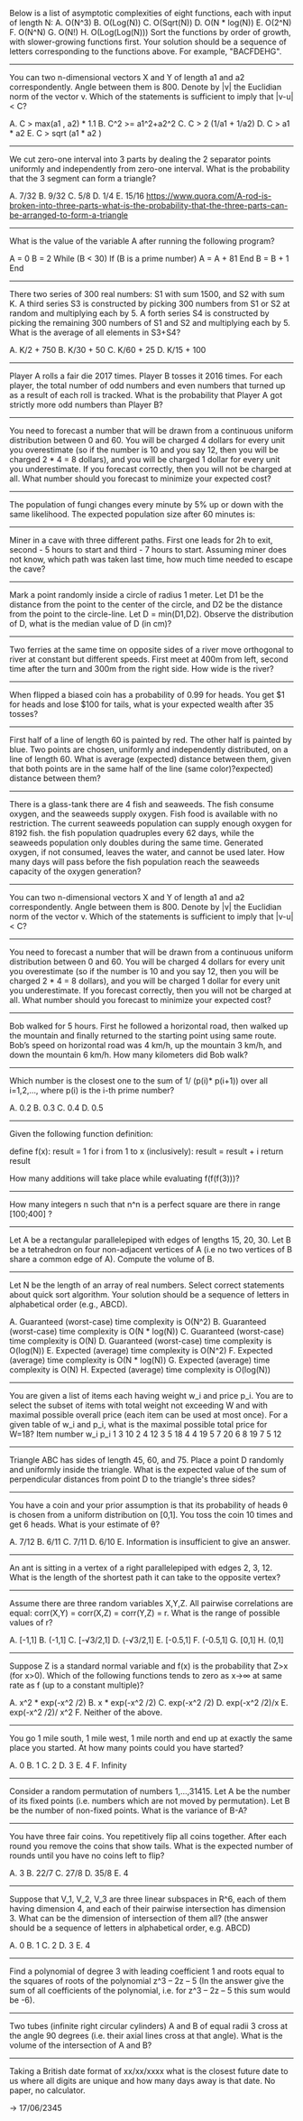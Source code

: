 Below is a list of asymptotic complexities of eight functions, each with input of length N:
A.      O(N^3)
B.      O(Log(N))
C.      O(Sqrt(N))
D.      O(N * log(N))
E.      O(2^N)
F.      O(N^N)
G.      O(N!)
H.      O(Log(Log(N)))
Sort the functions by order of growth, with slower-growing functions first. Your solution should be a sequence of letters corresponding to the functions above. For example, "BACFDEHG".

---

You can two n-dimensional vectors X and Y of length a1 and a2 correspondently. Angle between them is 800. Denote by |v| the Euclidian norm of the vector v. Which of the statements is sufficient to imply that |v-u| < C?

A. C > max(a1 , a2) * 1.1
B. C^2 >= a1^2+a2^2
C. C > 2 (1/a1 + 1/a2)
D. C > a1 * a2
E. C > sqrt (a1 * a2 )

---

We cut zero-one interval into 3 parts by dealing the 2 separator points uniformly and independently from zero-one interval. What is the probability that the 3 segment can form a triangle?

A. 7/32
B. 9/32
C. 5/8
D. 1/4
E. 15/16
https://www.quora.com/A-rod-is-broken-into-three-parts-what-is-the-probability-that-the-three-parts-can-be-arranged-to-form-a-triangle

---

What is the value of the variable A after running the following program?

A = 0
B = 2
While (B < 30)
    If (B is a prime number) 
        A = A + 81
    End
    B = B + 1
End

---

There two series of 300 real numbers: S1 with sum 1500, and S2 with sum K. A third series S3 is constructed by picking 300 numbers from S1 or S2 at random and multiplying each by 5. A forth series S4 is constructed by picking the remaining 300 numbers of S1 and S2 and multiplying each by 5. What is the average of all elements in S3+S4?

A. K/2 + 750
B. K/30 + 50
C. K/60 + 25
D. K/15 + 100

---

Player A rolls a fair die 2017 times. Player B tosses it 2016 times. For each player, the total number of odd numbers and even numbers that turned up as a result of each roll is tracked. What is the probability that Player A got strictly more odd numbers than Player B?

---

You need to forecast a number that will be drawn from a continuous uniform distribution between 0 and 60. You will be charged 4 dollars for every unit you overestimate (so if the number is 10 and you say 12, then you will be charged 2 * 4 = 8 dollars), and you will be charged 1 dollar for every unit you underestimate. If you forecast correctly, then you will not be charged at all. What number should you forecast to minimize your expected cost?

---

The population of fungi changes every minute by 5% up or down with the same likelihood. The expected population size after 60 minutes is:

---

Miner in a cave with three different paths. First one leads for 2h to exit, second - 5 hours to start and third - 7 hours to start. Assuming miner does not know, which path was taken last time, how much time needed to escape the cave?

---

Mark a point randomly inside a circle of radius 1 meter. Let D1 be the distance from the point to the center of the circle, and D2 be the distance from the point to the circle-line. Let D = min(D1,D2). Observe the distribution of D, what is the median value of D (in cm)?

--- 

Two ferries at the same time on opposite sides of a river move orthogonal to river at constant but different speeds. First meet at 400m from left, second time after the turn and 300m from the right side. How wide is the river?

---

When flipped a biased coin has a probability of 0.99 for heads. You get $1 for heads and lose $100 for tails, what is your expected wealth after 35 tosses?

---

First half of a line of length 60 is painted by red. The other half is painted by blue. Two points are chosen, uniformly and independently distributed, on a line of length 60. What is average (expected) distance between them, given that both points are in the same half of the line (same color)?expected) distance between them?

---

There is a glass-tank there are 4 fish and seaweeds. The fish consume oxygen, and the seaweeds supply oxygen. Fish food is available with no restriction. The current seaweeds population can supply enough oxygen for 8192 fish. the fish population quadruples every 62 days, while the seaweeds population only doubles during the same time. Generated oxygen, if not consumed, leaves the water, and cannot be used later. How many days will pass before the fish population reach the seaweeds capacity of the oxygen generation?

---

You can two n-dimensional vectors X and Y of length a1 and a2 correspondently. Angle between them is 800. Denote by |v| the Euclidian norm of the vector v. Which of the statements is sufficient to imply that |v-u| < C?

---
You need to forecast a number that will be drawn from a continuous uniform distribution between 0 and 60. You will be charged 4 dollars for every unit you overestimate (so if the number is 10 and you say 12, then you will be charged 2 * 4 = 8 dollars), and you will be charged 1 dollar for every unit you underestimate. If you forecast correctly, then you will not be charged at all. What number should you forecast to minimize your expected cost?

---

Bob walked for 5 hours. First he followed a horizontal road, then walked up the mountain and finally returned to the starting point using same route. Bob’s speed on horizontal road was 4 km/h, up the mountain 3 km/h, and down the mountain 6 km/h. How many kilometers did Bob walk?

---
Which number is the closest one to the sum of 1/ (p(i)* p(i+1)) over all i=1,2,…, where p(i) is the i-th prime number?

A. 0.2
B. 0.3
C. 0.4
D. 0.5

---
Given the following function definition:

define f(x):
        result = 1
        for i from 1 to x (inclusively):
                result = result + i 
        return result

How many additions will take place while evaluating f(f(f(3)))?

---

How many integers n such that n^n is a perfect square are there in range [100;400] ?

---


Let A be a rectangular parallelepiped with edges of lengths 15, 20, 30. Let B be a tetrahedron on four non-adjacent vertices of A (i.e no two vertices of B share a common edge of A). Compute the volume of B.

---

Let N be the length of an array of real numbers. Select correct statements about quick sort algorithm. Your solution should be a sequence of letters in alphabetical order (e.g., ABCD).

A. Guaranteed (worst-case) time complexity is O(N^2)
B. Guaranteed (worst-case) time complexity is O(N * log(N))
C. Guaranteed (worst-case) time complexity is O(N)
D. Guaranteed (worst-case) time complexity is O(log(N))
E. Expected (average) time complexity is O(N^2)
F. Expected (average) time complexity is O(N * log(N))
G. Expected (average) time complexity is O(N)
H. Expected (average) time complexity is O(log(N))


---

You are given a list of items each having weight w_i and price p_i. You are to select the subset of items with total weight not exceeding W and with maximal possible overall price (each item can be used at most once). For a given table of w_i and p_i, what is the maximal possible total price for W=18?
Item number	w_i	p_i
1	3	10
2	4	12
3	5	18
4	4	19
5	7	20
6	8	19
7	5	12

---

Triangle ABC has sides of length 45, 60, and 75. Place a point D randomly and uniformly inside the triangle. What is the expected value of the sum of perpendicular distances from point D to the triangle's three sides?

---

You have a coin and your prior assumption is that its probability of heads θ is chosen from a uniform distribution on [0,1]. You toss the coin 10 times and get 6 heads. What is your estimate of θ?

A. 7/12
B. 6/11
C. 7/11
D. 6/10
E. Information is insufficient to give an answer.

---

An ant is sitting in a vertex of a right parallelepiped with edges 2, 3, 12. What is the length of the shortest path it can take to the opposite vertex?

---
Assume there are three random variables X,Y,Z. All pairwise correlations are equal: corr(X,Y) = corr(X,Z) = corr(Y,Z) = r. What is the range of possible values of r?

A. [-1,1]
B. (-1,1]
C. [-√3/2,1]
D. (-√3/2,1]
E. [-0.5,1]
F. (-0.5,1]
G. [0,1]
H. (0,1]

---

Suppose Z is a standard normal variable and f(x) is the probability that Z>x (for x>0). Which of the following functions tends to zero as x→∞ at same rate as f (up to a constant multiple)?

A. x^2 * exp(-x^2 /2)
B. x * exp(-x^2 /2)
C. exp(-x^2 /2)
D. exp(-x^2 /2)/x
E. exp(-x^2 /2)/ x^2
F. Neither of the above.

---

You go 1 mile south, 1 mile west, 1 mile north and end up at exactly the same place you started. At how many points could you have started?

A. 0
B. 1
C. 2
D. 3
E. 4
F. Infinity

---

Consider a random permutation of numbers 1,…,31415. Let A be the number of its fixed points (i.e. numbers which are not moved by permutation). Let B be the number of non-fixed points. What is the variance of B-A?

---

You have three fair coins. You repetitively flip all coins together. After each round you remove the coins that show tails. What is the expected number of rounds until you have no coins left to flip?

A. 3
B. 22/7
C. 27/8
D. 35/8
E. 4

---
Suppose that V_1, V_2, V_3 are three linear subspaces in R^6, each of them having dimension 4, and each of their pairwise intersection has dimension 3. What can be the dimension of intersection of them all? (the answer should be a sequence of letters in alphabetical order, e.g. ABCD)

A. 0
B. 1
C. 2
D. 3
E. 4

---

Find a polynomial of degree 3 with leading coefficient 1 and roots equal to the squares of roots of the polynomial z^3 – 2z – 5 (In the answer give the sum of all coefficients of the polynomial, i.e. for z^3 – 2z – 5 this sum would be -6).

---

Two tubes (infinite right circular cylinders) A and B of equal radii 3 cross at the angle 90 degrees (i.e. their axial lines cross at that angle). What is the volume of the intersection of A and B?

---

Taking a British date format of xx/xx/xxxx what is the closest future date to us where all digits are unique and how many days away is that date. No paper, no calculator.

-> 17/06/2345